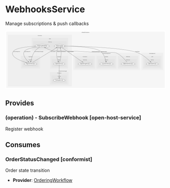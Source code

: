 


# WebhooksService
Manage subscriptions & push callbacks

![consumablemap](./consumablemap.svg)

## Provides

### (operation) - SubscribeWebhook [open-host-service]
Register webhook


## Consumes

### OrderStatusChanged [conformist]
Order state transition
- **Provider**: [OrderingWorkflow](../../../../../../../commerce/subdomains/sales/boundedcontexts/ordering/services/ordering_workflow/index.md)

	
